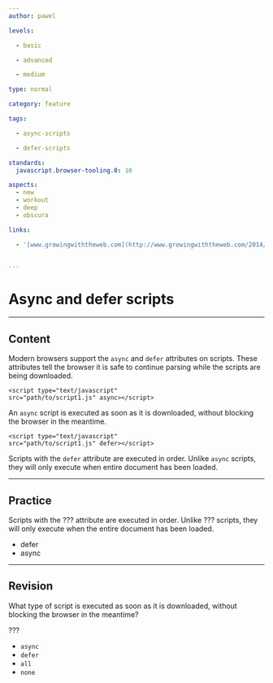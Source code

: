 ```yaml
---
author: pawel

levels:

  - basic

  - advanced

  - medium

type: normal

category: feature

tags:

  - async-scripts

  - defer-scripts

standards:
  javascript.browser-tooling.0: 10

aspects:
  - new
  - workout
  - deep
  - obscura

links:

  - '[www.growingwiththeweb.com](http://www.growingwiththeweb.com/2014/02/async-vs-defer-attributes.html){website}'


---
```


# Async and defer scripts

---
## Content

Modern browsers support the `async` and `defer` attributes on scripts. These attributes tell the browser it is safe to continue parsing while the scripts are being downloaded.

```
<script type="text/javascript"
src="path/to/script1.js" async></script>
```

An `async` script is executed as soon as it is downloaded, without blocking the browser in the meantime.
```
<script type="text/javascript"
src="path/to/script1.js" defer></script>
```

Scripts with the `defer` attribute are executed in order. Unlike `async` scripts, they will only execute when entire document has been loaded.

---
## Practice

Scripts with the ??? attribute are executed in order. Unlike ??? scripts, they will only execute when the entire document has been loaded.


* defer
* async

---
## Revision

What type of script is executed as soon as it is downloaded, without blocking the browser in the meantime?

???


* `async`
* `defer`
* `all`
* `none`
